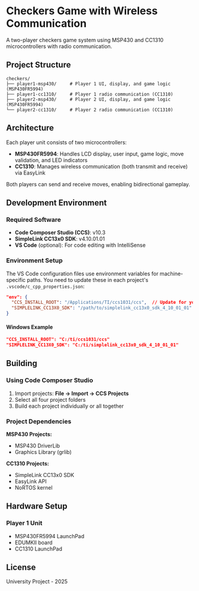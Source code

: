 # Checkers Game with Wireless Communication

A two-player checkers game system using MSP430 and CC1310 microcontrollers with radio communication.

## Project Structure

```
checkers/
├── player1-msp430/     # Player 1 UI, display, and game logic (MSP430FR5994)
├── player1-cc1310/     # Player 1 radio communication (CC1310)
├── player2-msp430/     # Player 2 UI, display, and game logic (MSP430FR5994)
└── player2-cc1310/     # Player 2 radio communication (CC1310)
```

## Architecture

Each player unit consists of two microcontrollers:

- **MSP430FR5994**: Handles LCD display, user input, game logic, move validation, and LED indicators
- **CC1310**: Manages wireless communication (both transmit and receive) via EasyLink

Both players can send and receive moves, enabling bidirectional gameplay.

## Development Environment

### Required Software

- **Code Composer Studio (CCS)**: v10.3
- **SimpleLink CC13x0 SDK**: v4.10.01.01
- **VS Code** (optional): For code editing with IntelliSense

### Environment Setup

The VS Code configuration files use environment variables for machine-specific paths. You need to update these in each project's `.vscode/c_cpp_properties.json`:

```json
"env": {
  "CCS_INSTALL_ROOT": "/Applications/TI/ccs1031/ccs",  // Update for your system
  "SIMPLELINK_CC13X0_SDK": "/path/to/simplelink_cc13x0_sdk_4_10_01_01"
}
```

#### Windows Example

```json
"CCS_INSTALL_ROOT": "C:/ti/ccs1031/ccs"
"SIMPLELINK_CC13X0_SDK": "C:/ti/simplelink_cc13x0_sdk_4_10_01_01"
```

## Building

### Using Code Composer Studio

1. Import projects: **File → Import → CCS Projects**
2. Select all four project folders
3. Build each project individually or all together

### Project Dependencies

**MSP430 Projects:**

- MSP430 DriverLib
- Graphics Library (grlib)

**CC1310 Projects:**

- SimpleLink CC13x0 SDK
- EasyLink API
- NoRTOS kernel

## Hardware Setup

### Player 1 Unit

- MSP430FR5994 LaunchPad
- EDUMKII board
- CC1310 LaunchPad

## License

University Project - 2025
